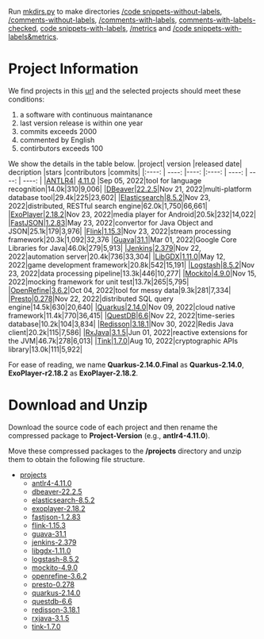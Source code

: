 Run [mkdirs.py](mkdirs.py) to make directories [/code snippets-without-labels](/code%20snippets-without-labels), [/comments-without-labels](/comments-without-labels), [/comments-with-labels](/comments-with-labels), [comments-with-labels-checked](comments-with-labels-checked), [code snippets-with-labels](code%20snippets-with-labels), [/metrics](/metrics) and [/code snippets-with-labels&metrics](/code%20snippets-with-labels&metrics).

# Project Information
We find projects in this [url](https://github.com/topics/java?l=java&o=desc&s=stars) and the selected projects should meet these conditions:

1. a software with continuous maintanance
2. last version release is within one year
3. commits exceeds 2000
4. commented by English
5. contirbutors exceeds 100

We show the details in the table below.
|project| version |released date| decription |stars |contributors |commits|
|:----: | ----: |----: |:----: | ----: | ----: | ----: |
|[ANTLR4](https://github.com/antlr/antlr4)| [4.11.0](https://github.com/antlr/antlr4/releases/tag/4.11.0) |Sep 05, 2022|tool for language recognition|14.0k|310|9,006|
|[DBeaver](https://github.com/dbeaver/dbeaver)|[22.2.5](https://github.com/dbeaver/dbeaver/releases/tag/22.2.5)|Nov 21, 2022|multi-platform database tool|29.4k|225|23,602|
|[Elasticsearch](https://github.com/elastic/elasticsearch)|[8.5.2](https://github.com/elastic/elasticsearch/releases/tag/v8.5.2)|Nov 23, 2022|distributed, RESTful search engine|62.0k|1,750|66,661|
|[ExoPlayer](https://github.com/google/ExoPlayer)|[2.18.2](https://github.com/google/ExoPlayer/releases/tag/r2.18.2)|Nov 23, 2022|media player for Android|20.5k|232|14,022|
|[FastJSON](https://github.com/alibaba/fastjson)|[1.2.83](https://github.com/alibaba/fastjson/releases/tag/1.2.83)|May 23, 2022|convertor for Java Object and JSON|25.1k|179|3,976|
|[Flink](https://github.com/apache/flink)|[1.15.3](https://github.com/apache/flink/releases/tag/release-1.15.3)|Nov 23, 2022|stream processing framework|20.3k|1,092|32,376
|[Guava](https://github.com/google/guava)|[31.1](https://github.com/google/guava/releases/tag/v31.1)|Mar 01, 2022|Google Core Libraries for Java|46.0k|279|5,913|
|[Jenkins](https://github.com/jenkinsci/jenkins)|[2.379](https://github.com/jenkinsci/jenkins/releases/tag/jenkins-2.379 )|Nov 22, 2022|automation server|20.4k|736|33,304|
|[LibGDX](https://github.com/libgdx/libgdx)|[1.11.0](https://github.com/libgdx/libgdx/releases/tag/1.11.0)|May 12, 2022|game development framework|20.8k|542|15,191|
|[Logstash](https://github.com/elastic/logstash)|[8.5.2](https://github.com/elastic/logstash/releases/tag/v8.5.2)|Nov 23, 2022|data processing pipeline|13.3k|446|10,277|
|[Mockito](https://github.com/mockito/mockito)|[4.9.0](https://github.com/mockito/mockito/releases/tag/v4.9.0)|Nov 15, 2022|mocking framework for unit test|13.7k|265|5,795|
|[OpenRefine](https://github.com/OpenRefine/OpenRefine)|[3.6.2](https://github.com/OpenRefine/OpenRefine/releases/tag/3.6.2)|Oct 04, 2022|tool for messy data|9.3k|281|7,334|
|[Presto](https://github.com/prestodb/presto)|[0.278](https://github.com/prestodb/presto/releases/tag/0.278)|Nov 22, 2022|distributed SQL query engine|14.5k|630|20,640|
|[Quarkus](https://github.com/quarkusio/quarkus)|[2.14.0](https://github.com/quarkusio/quarkus/releases/tag/2.14.0.Final)|Nov 09, 2022|cloud native framework|11.4k|770|36,415|
|[QuestDB](https://github.com/questdb/questdb)|[6.6](https://github.com/questdb/questdb/releases/tag/6.6)|Nov 22, 2022|time-series database|10.2k|104|3,834|
|[Redisson](https://github.com/redisson/redisson)|[3.18.1](https://github.com/redisson/redisson/releases/tag/redisson-3.18.1)|Nov 30, 2022|Redis Java client|20.2k|115|7,586|
|[RxJava](https://github.com/ReactiveX/RxJava)|[3.1.5](https://github.com/ReactiveX/RxJava/releases/tag/v3.1.5)|Jun 01, 2022|reactive extensions for the JVM|46.7k|278|6,013|
|[Tink](https://github.com/google/tink)|[1.7.0](https://github.com/google/tink/releases/tag/v1.7.0)|Aug 10, 2022|cryptographic APIs library|13.0k|111|5,922|


For ease of reading, we name **Quarkus-2.14.0.Final** as **Quarkus-2.14.0**, **ExoPlayer-r2.18.2** as **ExoPlayer-2.18.2**.

# Download and Unzip
Download the source code of each project and then rename the compressed package to **Project-Version** (e.g., **antlr4-4.11.0**).

Move these compressed packages to the **/projects** directory and unzip them to obtain the following file structure.
- [projects](/projects/)
  - [antlr4-4.11.0](/projects/antlr4-4.11.0)
  - [dbeaver-22.2.5](/projects/dbeaver-22.2.5)
  - [elasticsearch-8.5.2](/projects/elasticsearch-8.5.2)
  - [exoplayer-2.18.2](/projects/exoplayer-2.18.2)
  - [fastjson-1.2.83](/projects/fastjson-1.2.83)
  - [flink-1.15.3](/projects/flink-1.15.3)
  - [guava-31.1](/projects/guava-31.1)
  - [jenkins-2.379](/projects/jenkins-2.379)
  - [libgdx-1.11.0](/projects/libgdx-1.11.0)
  - [logstash-8.5.2](/projects/logstash-8.5.2)
  - [mockito-4.9.0](/projects/mockito-4.9.0)
  - [openrefine-3.6.2](/projects/openrefine-3.6.2)
  - [presto-0.278](/projects/presto-0.278)
  - [quarkus-2.14.0](/projects/quarkus-2.14.0)
  - [questdb-6.6](/projects/questdb-6.6)
  - [redisson-3.18.1](/projects/redisson-3.18.1)
  - [rxjava-3.1.5](/projects/rxjava-3.1.5)
  - [tink-1.7.0](/projects/tink-1.7.0)




